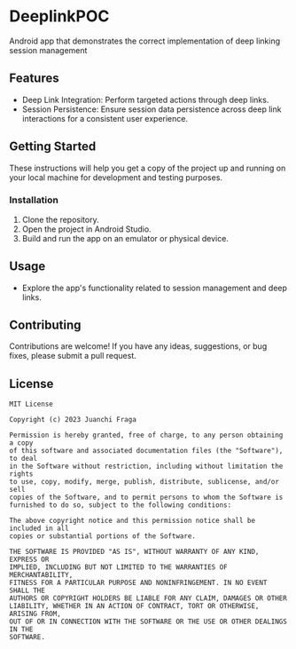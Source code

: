 # DeeplinkPOC
Android app that demonstrates the correct implementation of deep linking session management

## Features

- Deep Link Integration: Perform targeted actions through deep links.
- Session Persistence: Ensure session data persistence across deep link interactions for a consistent user experience.

## Getting Started

These instructions will help you get a copy of the project up and running on your local machine for development and testing purposes.

### Installation

1. Clone the repository.
2. Open the project in Android Studio.
3. Build and run the app on an emulator or physical device.

## Usage

- Explore the app's functionality related to session management and deep links.

## Contributing

Contributions are welcome! If you have any ideas, suggestions, or bug fixes, please submit a pull request.

## License

```
MIT License

Copyright (c) 2023 Juanchi Fraga

Permission is hereby granted, free of charge, to any person obtaining a copy
of this software and associated documentation files (the "Software"), to deal
in the Software without restriction, including without limitation the rights
to use, copy, modify, merge, publish, distribute, sublicense, and/or sell
copies of the Software, and to permit persons to whom the Software is
furnished to do so, subject to the following conditions:

The above copyright notice and this permission notice shall be included in all
copies or substantial portions of the Software.

THE SOFTWARE IS PROVIDED "AS IS", WITHOUT WARRANTY OF ANY KIND, EXPRESS OR
IMPLIED, INCLUDING BUT NOT LIMITED TO THE WARRANTIES OF MERCHANTABILITY,
FITNESS FOR A PARTICULAR PURPOSE AND NONINFRINGEMENT. IN NO EVENT SHALL THE
AUTHORS OR COPYRIGHT HOLDERS BE LIABLE FOR ANY CLAIM, DAMAGES OR OTHER
LIABILITY, WHETHER IN AN ACTION OF CONTRACT, TORT OR OTHERWISE, ARISING FROM,
OUT OF OR IN CONNECTION WITH THE SOFTWARE OR THE USE OR OTHER DEALINGS IN THE
SOFTWARE.
```
